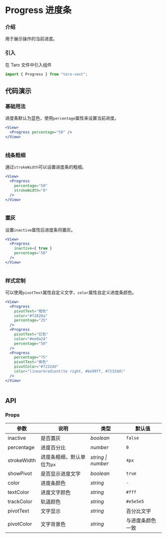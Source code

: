 # Progress 进度条

### 介绍

用于展示操作的当前进度。

### 引入

在 Taro 文件中引入组件

```js
import { Progress } from "taro-vant"; 
```

## 代码演示

### 基础用法

进度条默认为蓝色，使用`percentage`属性来设置当前进度。

```jsx
<View>
  <Progress percentage="50" />
</View>
 
```

### 线条粗细

通过`strokeWidth`可以设置进度条的粗细。

```jsx
<View>
  <Progress
    percentage="50"
    strokeWidth="8"
  />
</View>
 
```

### 置灰

设置`inactive`属性后进度条将置灰。

```jsx
<View>
  <Progress
    inactive={ true }
    percentage="50"
  />
</View>
 
```

### 样式定制

可以使用`pivotText`属性自定义文字，`color`属性自定义进度条颜色。

```jsx
<View>
  <Progress
    pivotText="橙色"
    color="#f2826a"
    percentage="25"
  />
  <Progress
    pivotText="红色"
    color="#ee0a24"
    percentage="50"
  />
  <Progress
    percentage="75"
    pivotText="紫色"
    pivotColor="#7232dd"
    color="linearGradient(to right, #be99ff, #7232dd)"
  />
</View>
 
```

## API

### Props

|  参数  | 说明 | 类型 | 默认值 |
| --- | --- | --- | --- |
|  inactive  | 是否置灰 | _boolean_ | `false` |
|  percentage  | 进度百分比 | _number_ | `0` |
|  strokeWidth  | 进度条粗细，默认单位为`px` | _string \| number_ | `4px` |
|  showPivot  | 是否显示进度文字 | _boolean_ | `true` |
|  color  | 进度条颜色 | _string_ | `-` |
|  textColor  | 进度文字颜色 | _string_ | `#fff` |
|  trackColor  | 轨道颜色 | _string_ | `#e5e5e5` |
|  pivotText  | 文字显示 | _string_ | 百分比文字 |
|  pivotColor  | 文字背景色 | _string_ | 与进度条颜色一致 |